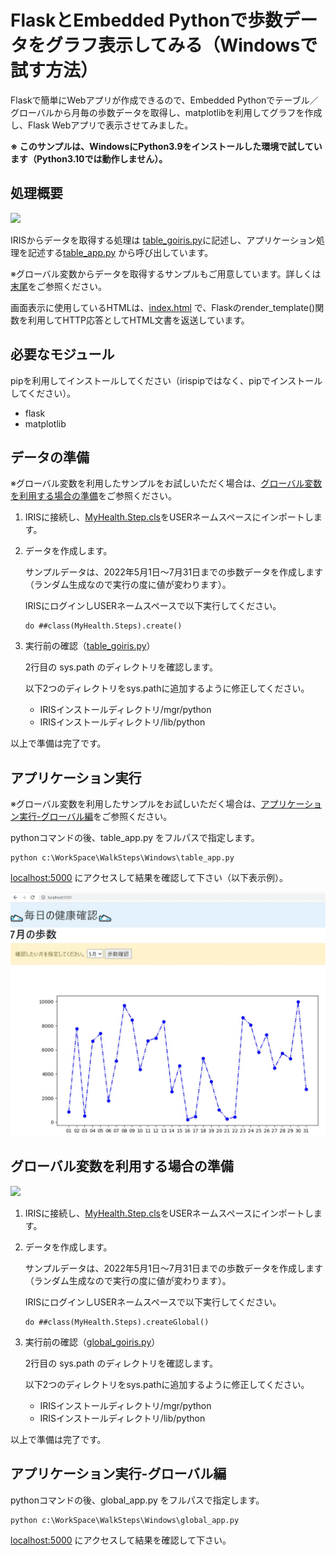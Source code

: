 # FlaskとEmbedded Pythonで歩数データをグラフ表示してみる（Windowsで試す方法）

Flaskで簡単にWebアプリが作成できるので、Embedded Pythonでテーブル／グローバルから月毎の歩数データを取得し、matplotlibを利用してグラフを作成し、Flask Webアプリで表示させてみました。

**※ このサンプルは、WindowsにPython3.9をインストールした環境で試しています（Python3.10では動作しません）。**

## 処理概要

![](../howtorenderhtml-tbl.bmp)


IRISからデータを取得する処理は [table_goiris.py](./table_goiris.py)に記述し、アプリケーション処理を記述する[table_app.py](./table_app.py) から呼び出しています。

※グローバル変数からデータを取得するサンプルもご用意しています。詳しくは[末尾](#グローバル変数を利用する場合の準備)をご参照ください。

画面表示に使用しているHTMLは、[index.html](./templates/index.html) で、Flaskのrender_template()関数を利用してHTTP応答としてHTML文書を返送しています。


## 必要なモジュール

pipを利用してインストールしてください（irispipではなく、pipでインストールしてください）。
- flask
- matplotlib

## データの準備

※グローバル変数を利用したサンプルをお試しいただく場合は、[グローバル変数を利用する場合の準備](#グローバル変数を利用する場合の準備)をご参照ください。

1. IRISに接続し、[MyHealth.Step.cls](../MyHealth/Steps.cls)をUSERネームスペースにインポートします。

2. データを作成します。

    サンプルデータは、2022年5月1日～7月31日までの歩数データを作成します（ランダム生成なので実行の度に値が変わります）。

    IRISにログインしUSERネームスペースで以下実行してください。

    ```
    do ##class(MyHealth.Steps).create()
    ```

3. 実行前の確認（[table_goiris.py](./table_goiris.py)）

    2行目の sys.path のディレクトリを確認します。

    以下2つのディレクトリをsys.pathに追加するように修正してください。

    - IRISインストールディレクトリ/mgr/python
    - IRISインストールディレクトリ/lib/python


以上で準備は完了です。

## アプリケーション実行

※グローバル変数を利用したサンプルをお試しいただく場合は、[アプリケーション実行-グローバル編](#アプリケーション実行-グローバル編)をご参照ください。

pythonコマンドの後、table_app.py をフルパスで指定します。

```
python c:\WorkSpace\WalkSteps\Windows\table_app.py
```

[localhost:5000](http://localhost:5000) にアクセスして結果を確認して下さい（以下表示例）。

![](../example-html.jpg)


## グローバル変数を利用する場合の準備

![](../howtorenderhtml-glo.bmp)

1. IRISに接続し、[MyHealth.Step.cls](../MyHealth/Steps.cls)をUSERネームスペースにインポートします。

2. データを作成します。

    サンプルデータは、2022年5月1日～7月31日までの歩数データを作成します（ランダム生成なので実行の度に値が変わります）。

    IRISにログインしUSERネームスペースで以下実行してください。

    ```
    do ##class(MyHealth.Steps).createGlobal()
    ```

3. 実行前の確認（[global_goiris.py](./global_goiris.py)）

    2行目の sys.path のディレクトリを確認します。

    以下2つのディレクトリをsys.pathに追加するように修正してください。

    - IRISインストールディレクトリ/mgr/python
    - IRISインストールディレクトリ/lib/python



以上で準備は完了です。

## アプリケーション実行-グローバル編


pythonコマンドの後、global_app.py をフルパスで指定します。

```
python c:\WorkSpace\WalkSteps\Windows\global_app.py
```

[localhost:5000](http://localhost:5000) にアクセスして結果を確認して下さい。
